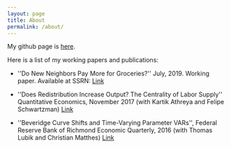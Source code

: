 ```yaml
---
layout: page
title: About
permalink: /about/
---
```


My github page is [here](https://github.com/aaowens). 

Here is a list of my working papers and publications:
    
* ''Do New Neighbors Pay More for Groceries?'' July, 2019. Working paper. Available at SSRN: [Link](https://ssrn.com/abstract=3214635)

* ''Does Redistribution Increase Output? The Centrality of Labor Supply'' Quantitative Economics, November 2017 (with Kartik Athreya and Felipe Schwartzman) [Link](https://qeconomics.org/ojs/index.php/qe/article/view/533)

* ''Beveridge Curve Shifts and Time-Varying Parameter VARs'', Federal Reserve Bank of Richmond Economic Quarterly, 2016 (with Thomas Lubik and Christian Matthes) [Link](https://www.richmondfed.org/publications/research/economic_quarterly/2016/q3/matthes)

